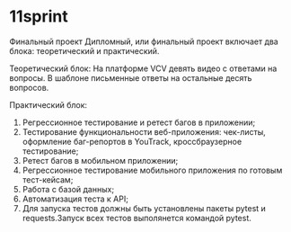 # 11sprint
Финальный проект
Дипломный, или финальный проект включает два блока: теоретический и практический.

Теоретический блок:
На платформе VCV девять видео с ответами на вопросы.
В шаблоне письменные ответы на остальные десять вопросов.


Практический блок:
1. Регрессионное тестирование и ретест багов в приложении;
2. Тестирование функциональности веб-приложения: чек-листы, оформление баг-репортов в YouTrack, кроссбраузерное тестирование;
3. Ретест багов в мобильном приложении;
4. Регрессионное тестирование мобильного приложения по готовым тест-кейсам;
5. Работа с базой данных;
6. Автоматизация теста к API;
7. Для запуска тестов должны быть установлены пакеты pytest и requests.Запуск всех тестов выполянется командой pytest.
